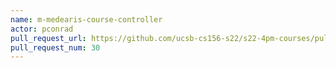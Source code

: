 ```yaml
---
name: m-medearis-course-controller
actor: pconrad
pull_request_url: https://github.com/ucsb-cs156-s22/s22-4pm-courses/pull/30
pull_request_num: 30
---
```

